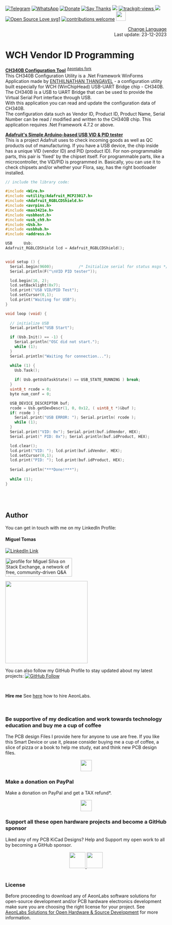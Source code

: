 [![Telegram](https://img.shields.io/badge/join-telegram-blue.svg?style=for-the-badge)](https://t.me/+W4rVVa0_VLEzYmI0)
 [![WhatsApp](https://img.shields.io/badge/join-whatsapp-green.svg?style=for-the-badge)](https://chat.whatsapp.com/FkNC7u83kuy2QRA5sqjBVg) 
 [![Donate](https://img.shields.io/badge/donate-$-brown.svg?style=for-the-badge)](http://paypal.me/mtpsilva)
 [![Say Thanks](https://img.shields.io/badge/Say%20Thanks-!-yellow.svg?style=for-the-badge)](https://saythanks.io/to/mtpsilva)
![](https://img.shields.io/github/last-commit/aeonSolutions/aeonlabs-open-software-catalogue?style=for-the-badge)
<a href="https://trackgit.com">
<img src="https://us-central1-trackgit-analytics.cloudfunctions.net/token/ping/lgeu3mh7autbw0q1rjhl" alt="trackgit-views" />
</a>
![](https://views.whatilearened.today/views/github/aeonSolutions/aeonlabs-open-software-catalogue.svg)
[![Open Source Love svg1](https://badges.frapsoft.com/os/v1/open-source.svg?v=103)](#)
[![contributions welcome](https://img.shields.io/badge/contributions-welcome-brightgreen.svg?style=flat&label=Contributions&colorA=red&colorB=black	)](#)
[<img src="https://cdn.buymeacoffee.com/buttons/v2/default-yellow.png" data-canonical-src="https://cdn.buymeacoffee.com/buttons/v2/default-yellow.png" height="30" />](https://www.buymeacoffee.com/migueltomas)

<p align="right">
 <a href="https://github-com.translate.goog/aeonSolutions/aeonlabs-open-software-catalogue?_x_tr_sl=en&_x_tr_tl=pt&_x_tr_hl=en&_x_tr_pto=wapp">Change Language</a> <br>
Last update: 23-12-2023
</p>

# WCH Vendor ID Programming

**[CH340B Configuration Tool](https://github.com/senthilnathant/tools-ch340b-configuration)** <sup> [Aeonlabs fork](https://github.com/aeonSolutions/senthilnathant-tools-ch340b-configuration) </sup> <br>
This CH340B Configuration Utility is a .Net Framework WinForms Application made by [ENTHILNATHAN THANGAVEL](https://github.com/senthilnathant) - a configuration utility built especially for WCH (WinChipHead) USB-UART Bridge chip - CH340B. The CH340B is a USB to UART Bridge that can be used to provide the Virtual Serial Port interface through USB. <br>
With this application you can read and update the configuration data of CH340B. <br>
The configuration data such as Vendor ID, Product ID, Product Name, Serial Number can be read / modified and written to the CH340B chip. This application requires .Net Framework 4.7.2 or above.

**[Adafruit's Simple Arduino-based USB VID & PID tester](https://learn.adafruit.com/simple-arduino-based-usb-vid-and-pid-tester/lets-do-this-thing)** <br>
This is a project Adafruit uses to check incoming goods as well as QC products out of manufacturing. If you have a USB device, the chip inside has a unique VID (vendor ID) and PID (product ID). For non-programmable parts, this pair is 'fixed' by the chipset itself. For programmable parts, like a microcontroller, the VID/PID is programmed in. Basically, you can use it to check chipsets and/or whether your Flora, say, has the right bootloader installed.

``` c++
// include the library code:

#include <Wire.h>
#include <utility/Adafruit_MCP23017.h>
#include <Adafruit_RGBLCDShield.h>
#include <avrpins.h>
#include <max3421e.h>
#include <usbhost.h>
#include <usb_ch9.h>
#include <Usb.h>
#include <usbhub.h>
#include <address.h>

USB     Usb;
Adafruit_RGBLCDShield lcd = Adafruit_RGBLCDShield();


void setup () {
  Serial.begin(9600);			/* Initialize serial for status msgs */
  Serial.println(F("\nVID PID tester"));

  lcd.begin(16, 2);
  lcd.setBacklight(0x7);
  lcd.print("USB VID/PID Test");
  lcd.setCursor(0,1);
  lcd.print("Waiting for USB");
}

void loop (void) {
  
  // initialize USB
  Serial.println("USB Start");

  if (Usb.Init() == -1) {
    Serial.println("OSC did not start.");
    while (1);
  }
  Serial.println("Waiting for connection...");

  while (1) {
    Usb.Task();
  
    if( Usb.getUsbTaskState() == USB_STATE_RUNNING ) break;
  }
  uint8_t rcode = 0;
  byte num_conf = 0;

  USB_DEVICE_DESCRIPTOR buf;
  rcode = Usb.getDevDescr(1, 0, 0x12, ( uint8_t *)&buf );
  if( rcode ) {
    Serial.print("USB ERROR: "); Serial.println( rcode );
    while (1);
  }
  Serial.print("VID: 0x"); Serial.print(buf.idVendor, HEX);
  Serial.print(" PID: 0x"); Serial.println(buf.idProduct, HEX);

  lcd.clear();
  lcd.print("VID: "); lcd.print(buf.idVendor, HEX);
  lcd.setCursor(0,1);
  lcd.print("PID: "); lcd.print(buf.idProduct, HEX);
  
  Serial.println("***Done!***");
  
  while (1);
}
```


<br />
<br />


## Author

You can get in touch with me on my LinkedIn Profile:

#### Miguel Tomas

[![LinkedIn Link](https://img.shields.io/badge/Connect-Miguel--Tomas-blue.svg?logo=linkedin&longCache=true&style=social&label=Connect)](https://www.linkedin.com/in/migueltomas/)

<a href="https://stackexchange.com/users/18907312/miguel-silva"><img src="https://stackexchange.com/users/flair/18907312.png" width="208" height="58" alt="profile for Miguel Silva on Stack Exchange, a network of free, community-driven Q&amp;A sites" title="profile for Miguel Silva on Stack Exchange, a network of free, community-driven Q&amp;A sites" /></a>

<a href="https://app.userfeel.com/t/2f6cb1e0" target="_blank"><img src="https://app.userfeel.com/tester/737648/image?.png" width="257" class="no-b-lazy"></a>

You can also follow my GitHub Profile to stay updated about my latest projects: [![GitHub Follow](https://img.shields.io/badge/Connect-Miguel--Tomas-blue.svg?logo=Github&longCache=true&style=social&label=Follow)](https://github.com/aeonSolutions)

<br>

**Hire me**
See [here](https://github.com/aeonSolutions/PCB-Prototyping-Catalogue/wiki/How-to-Hire-AeonLabs) how to hire AeonLabs.

<br>

### Be supportive of my dedication and work towards technology education and buy me a cup of coffee
The PCB design Files I provide here for anyone to use are free. If you like this Smart Device or use it, please consider buying me a cup of coffee, a slice of pizza or a book to help me study, eat and think new PCB design files.

<p align="center">
    <a href="https://www.buymeacoffee.com/migueltomas">
        <img height="35" src="https://cdn.buymeacoffee.com/buttons/v2/default-yellow.png">
    </a>
</p>


### Make a donation on PayPal
Make a donation on PayPal and get a TAX refund*.

<p align="center">
    <a href="http://paypal.me/mtpsilva">
        <img height="35" src="https://github.com/aeonSolutions/PCB-Prototyping-Catalogue/blob/main/media/paypal_small.png">
    </a>
</p>

### Support all these open hardware projects and become a GitHub sponsor  
Liked any of my PCB KiCad Designs? Help and Support my open work to all by becoming a GitHub sponsor.

<p align="center">
    <a href="https://github.com/aeonSolutions/PCB-Prototyping-Catalogue/blob/main/become_a_sponsor/aeonlabs-github-sponsorship-agreement.docx">
        <img height="50" src="https://github.com/aeonSolutions/PCB-Prototyping-Catalogue/blob/main/media/want_to_become_a_sponsor.png">
    </a>
    <a href="https://github.com/sponsors/aeonSolutions">
        <img height="50" src="https://github.com/aeonSolutions/PCB-Prototyping-Catalogue/blob/main/media/become_a_github_sponsor.png">
    </a>
</p>

# 

### License

Before proceeding to download any of AeonLabs software solutions for open-source development and/or PCB hardware electronics development make sure you are choosing the right license for your project. See [AeonLabs Solutions for Open Hardware & Source Development](https://github.com/aeonSolutions/PCB-Prototyping-Catalogue/wiki/AeonLabs-Solutions-for-Open-Hardware-&-Source-Development) for more information. 
